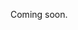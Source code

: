 Coming soon.

<!-- 
  @todo 
  Explain how to mark an event as sold out.
  Maybe add a screenshot how sold out events are displayed on UiTinVlaanderen (as an example).
-->
